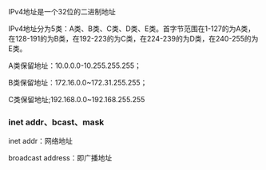 IPv4地址是一个32位的二进制地址

IPv4地址分为5类：A类、B类、C类、D类、E类。首字节范围在1-127的为A类，在128-191的为B类，在192-223的为C类，在224-239的为D类，在240-255的为E类。

A类保留地址：10.0.0.0-10.255.255.255；

B类保留地址：172.16.0.0~172.31.255.255；

C类保留地址;192.168.0.0~192.168.255.255



### inet addr、bcast、mask

inet addr：网络地址

broadcast address：即广播地址